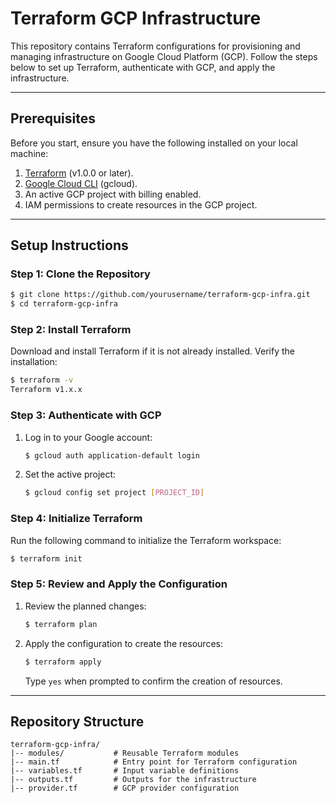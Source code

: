 # Terraform GCP Infrastructure

This repository contains Terraform configurations for provisioning and managing infrastructure on Google Cloud
Platform (GCP). Follow the steps below to set up Terraform, authenticate with GCP, and apply the infrastructure.

---

## Prerequisites

Before you start, ensure you have the following installed on your local machine:

1. [Terraform](https://www.terraform.io/downloads) (v1.0.0 or later).
2. [Google Cloud CLI](https://cloud.google.com/sdk/docs/install) (gcloud).
3. An active GCP project with billing enabled.
4. IAM permissions to create resources in the GCP project.

---

## Setup Instructions

### Step 1: Clone the Repository

```bash
$ git clone https://github.com/yourusername/terraform-gcp-infra.git
$ cd terraform-gcp-infra
```

### Step 2: Install Terraform

Download and install Terraform if it is not already installed. Verify the installation:

```bash
$ terraform -v
Terraform v1.x.x
```

### Step 3: Authenticate with GCP

1. Log in to your Google account:

   ```bash
   $ gcloud auth application-default login
   ```

2. Set the active project:

   ```bash
   $ gcloud config set project [PROJECT_ID]
   ```

### Step 4: Initialize Terraform

Run the following command to initialize the Terraform workspace:

```bash
$ terraform init
```

### Step 5: Review and Apply the Configuration

1. Review the planned changes:

   ```bash
   $ terraform plan
   ```

2. Apply the configuration to create the resources:

   ```bash
   $ terraform apply
   ```

   Type `yes` when prompted to confirm the creation of resources.

---

## Repository Structure

```
terraform-gcp-infra/
|-- modules/           # Reusable Terraform modules
|-- main.tf            # Entry point for Terraform configuration
|-- variables.tf       # Input variable definitions
|-- outputs.tf         # Outputs for the infrastructure
|-- provider.tf        # GCP provider configuration
```
